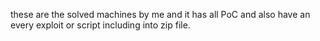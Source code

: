 these are the solved machines by me and it has all PoC and also have an every exploit or script including into zip file.
